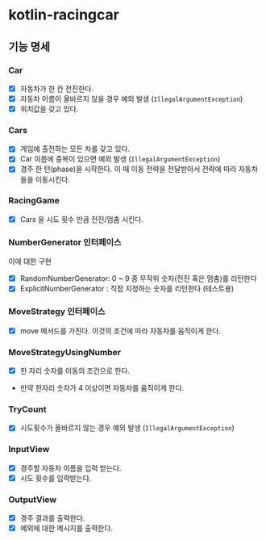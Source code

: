# kotlin-racingcar

## 기능 명세

### Car

- [x] 자동차가 한 칸 전진한다.
- [x] 자동차 이름이 올바르지 않을 경우 예외 발생 (`IllegalArgumentException`)
- [x] 위치값을 갖고 있다.

### Cars

- [x] 게임에 출전하는 모든 차를 갖고 있다.
- [x] Car 이름에 중복이 있으면 예외 발생 (`IllegalArgumentException`)
- [x] 경주 한 턴(phase)을 시작한다. 이 때 이동 전략을 전달받아서 전략에 따라 자동차들을 이동시킨다.

### RacingGame

- [x] Cars 을 시도 횟수 만큼 전진/멈춤 시킨다.

### NumberGenerator 인터페이스

이에 대한 구현

- [x] RandomNumberGenerator: 0 ~ 9 중 무작위 숫자(전진 혹은 멈춤)를 리턴한다
- [x] ExplicitNumberGenerator : 직접 지정하는 숫자를 리턴한다 (테스트용)

### MoveStrategy 인터페이스

- [x] move 메서드를 가진다. 이것의 조건에 따라 자동차를 움직이게 한다.

### MoveStrategyUsingNumber

- [x] 한 자리 숫자를 이동의 조건으로 한다.
- 만약 한자리 숫자가 4 이상이면 자동차를 움직이게 한다.

### TryCount

- [x] 시도횟수가 올바르지 않는 경우 예외 발생 (`IllegalArgumentException`)

### InputView

- [x] 경주할 자동차 이름을 입력 받는다.
- [x] 시도 횟수를 입력받는다.

### OutputView

- [x] 경주 결과를 출력한다.
- [x] 예외에 대한 메시지를 출력한다. 
